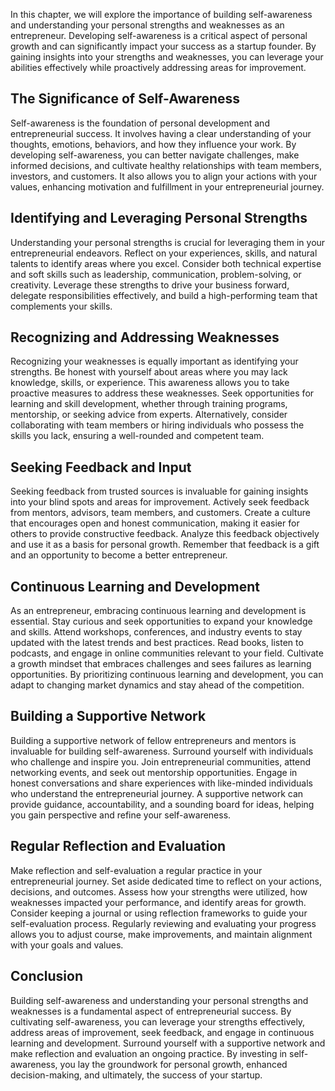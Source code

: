 
In this chapter, we will explore the importance of building self-awareness and understanding your personal strengths and weaknesses as an entrepreneur. Developing self-awareness is a critical aspect of personal growth and can significantly impact your success as a startup founder. By gaining insights into your strengths and weaknesses, you can leverage your abilities effectively while proactively addressing areas for improvement.

**The Significance of Self-Awareness**
--------------------------------------

Self-awareness is the foundation of personal development and entrepreneurial success. It involves having a clear understanding of your thoughts, emotions, behaviors, and how they influence your work. By developing self-awareness, you can better navigate challenges, make informed decisions, and cultivate healthy relationships with team members, investors, and customers. It also allows you to align your actions with your values, enhancing motivation and fulfillment in your entrepreneurial journey.

**Identifying and Leveraging Personal Strengths**
-------------------------------------------------

Understanding your personal strengths is crucial for leveraging them in your entrepreneurial endeavors. Reflect on your experiences, skills, and natural talents to identify areas where you excel. Consider both technical expertise and soft skills such as leadership, communication, problem-solving, or creativity. Leverage these strengths to drive your business forward, delegate responsibilities effectively, and build a high-performing team that complements your skills.

**Recognizing and Addressing Weaknesses**
-----------------------------------------

Recognizing your weaknesses is equally important as identifying your strengths. Be honest with yourself about areas where you may lack knowledge, skills, or experience. This awareness allows you to take proactive measures to address these weaknesses. Seek opportunities for learning and skill development, whether through training programs, mentorship, or seeking advice from experts. Alternatively, consider collaborating with team members or hiring individuals who possess the skills you lack, ensuring a well-rounded and competent team.

**Seeking Feedback and Input**
------------------------------

Seeking feedback from trusted sources is invaluable for gaining insights into your blind spots and areas for improvement. Actively seek feedback from mentors, advisors, team members, and customers. Create a culture that encourages open and honest communication, making it easier for others to provide constructive feedback. Analyze this feedback objectively and use it as a basis for personal growth. Remember that feedback is a gift and an opportunity to become a better entrepreneur.

**Continuous Learning and Development**
---------------------------------------

As an entrepreneur, embracing continuous learning and development is essential. Stay curious and seek opportunities to expand your knowledge and skills. Attend workshops, conferences, and industry events to stay updated with the latest trends and best practices. Read books, listen to podcasts, and engage in online communities relevant to your field. Cultivate a growth mindset that embraces challenges and sees failures as learning opportunities. By prioritizing continuous learning and development, you can adapt to changing market dynamics and stay ahead of the competition.

**Building a Supportive Network**
---------------------------------

Building a supportive network of fellow entrepreneurs and mentors is invaluable for building self-awareness. Surround yourself with individuals who challenge and inspire you. Join entrepreneurial communities, attend networking events, and seek out mentorship opportunities. Engage in honest conversations and share experiences with like-minded individuals who understand the entrepreneurial journey. A supportive network can provide guidance, accountability, and a sounding board for ideas, helping you gain perspective and refine your self-awareness.

**Regular Reflection and Evaluation**
-------------------------------------

Make reflection and self-evaluation a regular practice in your entrepreneurial journey. Set aside dedicated time to reflect on your actions, decisions, and outcomes. Assess how your strengths were utilized, how weaknesses impacted your performance, and identify areas for growth. Consider keeping a journal or using reflection frameworks to guide your self-evaluation process. Regularly reviewing and evaluating your progress allows you to adjust course, make improvements, and maintain alignment with your goals and values.

**Conclusion**
--------------

Building self-awareness and understanding your personal strengths and weaknesses is a fundamental aspect of entrepreneurial success. By cultivating self-awareness, you can leverage your strengths effectively, address areas of improvement, seek feedback, and engage in continuous learning and development. Surround yourself with a supportive network and make reflection and evaluation an ongoing practice. By investing in self-awareness, you lay the groundwork for personal growth, enhanced decision-making, and ultimately, the success of your startup.
